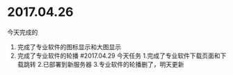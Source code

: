 # 2017.04.26
今天完成的  
1. 完成了专业软件的图标显示和大图显示
1. 完成了专业软件的轮播
#2017.04.29
今天任务
1.完成了专业软件下载页面和下载跳转
2.已部署到新服务器
3.专业软件的轮播删了，明天更新

